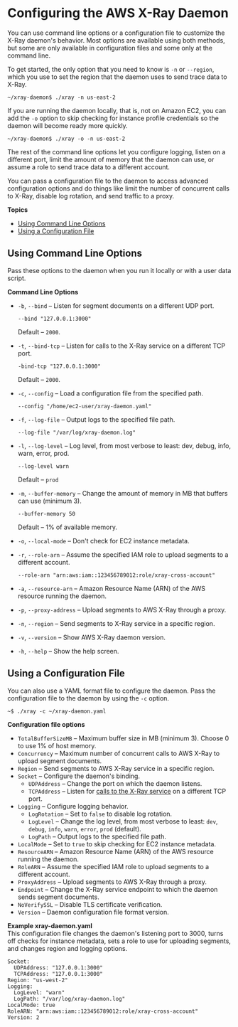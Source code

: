 # Configuring the AWS X\-Ray Daemon<a name="xray-daemon-configuration"></a>

You can use command line options or a configuration file to customize the X\-Ray daemon's behavior\. Most options are available using both methods, but some are only available in configuration files and some only at the command line\.

To get started, the only option that you need to know is `-n` or `--region`, which you use to set the region that the daemon uses to send trace data to X\-Ray\.

```
~/xray-daemon$ ./xray -n us-east-2
```

If you are running the daemon locally, that is, not on Amazon EC2, you can add the `-o` option to skip checking for instance profile credentials so the daemon will become ready more quickly\.

```
~/xray-daemon$ ./xray -o -n us-east-2
```

The rest of the command line options let you configure logging, listen on a different port, limit the amount of memory that the daemon can use, or assume a role to send trace data to a different account\.

You can pass a configuration file to the daemon to access advanced configuration options and do things like limit the number of concurrent calls to X\-Ray, disable log rotation, and send traffic to a proxy\.

**Topics**
+ [Using Command Line Options](#xray-daemon-configuration-commandline)
+ [Using a Configuration File](#xray-daemon-configuration-configfile)

## Using Command Line Options<a name="xray-daemon-configuration-commandline"></a>

Pass these options to the daemon when you run it locally or with a user data script\.

**Command Line Options**
+ `-b`, `--bind` – Listen for segment documents on a different UDP port\.

  ```
  --bind "127.0.0.1:3000"
  ```

  Default – `2000`\.
+ `-t`, `--bind-tcp` – Listen for calls to the X\-Ray service on a different TCP port\.

  ```
  -bind-tcp "127.0.0.1:3000"
  ```

  Default – `2000`\.
+ `-c`, `--config` – Load a configuration file from the specified path\.

  ```
  --config "/home/ec2-user/xray-daemon.yaml"
  ```
+ `-f`, `--log-file` – Output logs to the specified file path\.

  ```
  --log-file "/var/log/xray-daemon.log"
  ```
+ `-l`, `--log-level` – Log level, from most verbose to least: dev, debug, info, warn, error, prod\.

  ```
  --log-level warn
  ```

  Default – `prod`
+ `-m`, `--buffer-memory` – Change the amount of memory in MB that buffers can use \(minimum 3\)\.

  ```
  --buffer-memory 50
  ```

  Default – 1% of available memory\.
+ `-o`, `--local-mode` – Don't check for EC2 instance metadata\.
+ `-r`, `--role-arn` – Assume the specified IAM role to upload segments to a different account\.

  ```
  --role-arn "arn:aws:iam::123456789012:role/xray-cross-account"
  ```
+ `-a`, `--resource-arn` – Amazon Resource Name \(ARN\) of the AWS resource running the daemon\.
+ `-p`, `--proxy-address` – Upload segments to AWS X\-Ray through a proxy\.
+ `-n`, `--region` – Send segments to X\-Ray service in a specific region\.
+ `-v`, `--version` – Show AWS X\-Ray daemon version\.
+ `-h`, `--help` – Show the help screen\.

## Using a Configuration File<a name="xray-daemon-configuration-configfile"></a>

You can also use a YAML format file to configure the daemon\. Pass the configuration file to the daemon by using the `-c` option\.

```
~$ ./xray -c ~/xray-daemon.yaml
```

**Configuration file options**
+ `TotalBufferSizeMB` – Maximum buffer size in MB \(minimum 3\)\. Choose 0 to use 1% of host memory\.
+ `Concurrency` – Maximum number of concurrent calls to AWS X\-Ray to upload segment documents\.
+ `Region` – Send segments to AWS X\-Ray service in a specific region\.
+ `Socket` – Configure the daemon's binding\.
  + `UDPAddress` – Change the port on which the daemon listens\.
  + `TCPAddress` – Listen for [calls to the X\-Ray service](xray-api-sampling.md) on a different TCP port\.
+ `Logging` – Configure logging behavior\.
  + `LogRotation` – Set to `false` to disable log rotation\.
  + `LogLevel` – Change the log level, from most verbose to least: `dev`, `debug`, `info`, `warn`, `error`, `prod` \(default\)\.
  + `LogPath` – Output logs to the specified file path\.
+ `LocalMode` – Set to `true` to skip checking for EC2 instance metadata\.
+ `ResourceARN` – Amazon Resource Name \(ARN\) of the AWS resource running the daemon\.
+ `RoleARN` – Assume the specified IAM role to upload segments to a different account\.
+ `ProxyAddress` – Upload segments to AWS X\-Ray through a proxy\.
+ `Endpoint` – Change the X\-Ray service endpoint to which the daemon sends segment documents\.
+ `NoVerifySSL` – Disable TLS certificate verification\.
+ `Version` – Daemon configuration file format version\.

**Example xray\-daemon\.yaml**  
This configuration file changes the daemon's listening port to 3000, turns off checks for instance metadata, sets a role to use for uploading segments, and changes region and logging options\.  

```
Socket:
  UDPAddress: "127.0.0.1:3000"
  TCPAddress: "127.0.0.1:3000"
Region: "us-west-2"
Logging:
  LogLevel: "warn"
  LogPath: "/var/log/xray-daemon.log"
LocalMode: true
RoleARN: "arn:aws:iam::123456789012:role/xray-cross-account"
Version: 2
```
